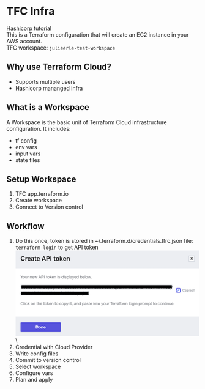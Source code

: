 # TFC Infra
[Hashicorp tutorial](https://learn.hashicorp.com/tutorials/terraform/cloud-sign-up?in=terraform/cloud-get-started) \
This is a Terraform configuration that will create an EC2 instance in your AWS account. \
TFC workspace: `julieerle-test-workspace`

## Why use Terraform Cloud?
- Supports multiple users
- Hashicorp mananged infra

## What is a Workspace
A Workspace is the basic unit of Terraform Cloud infrastructure configuration. It includes:
- tf config
- env vars
- input vars
- state files

## Setup Workspace
1. TFC app.terraform.io
2. Create workspace
3. Connect to Version control

## Workflow
1. Do this once, token is stored in ~/.terraform.d/credentials.tfrc.json file: `terraform login` to get API token\
    ![API token](assets/tfc-login.png)\
2. Credential with Cloud Provider
3. Write config files
4. Commit to version control
5. Select workspace
6. Configure vars
7. Plan and apply
